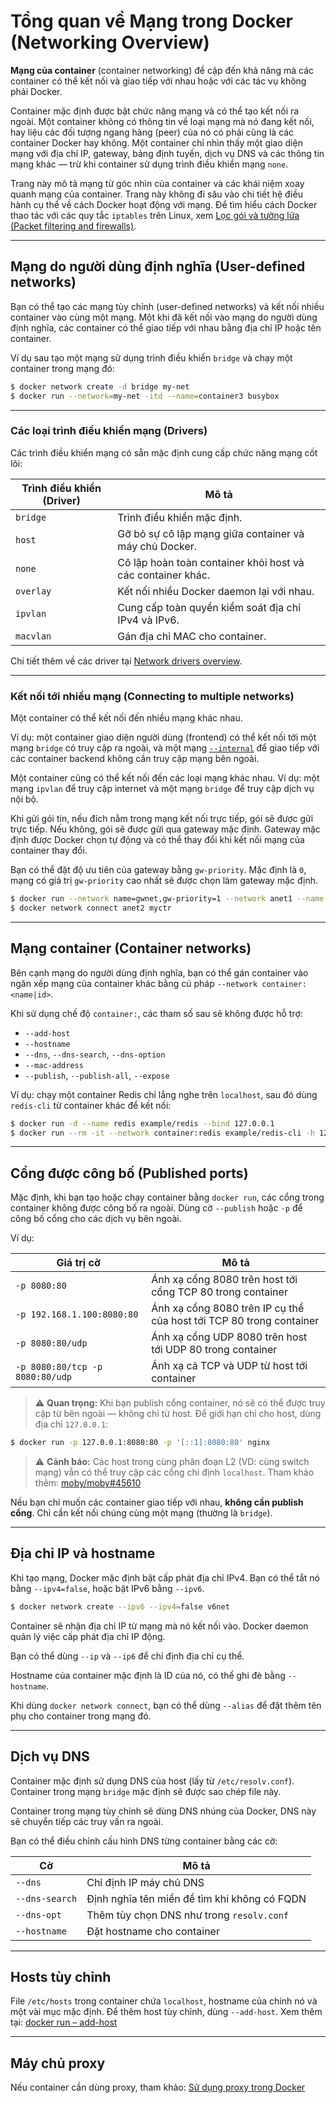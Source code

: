 # Tổng quan về Mạng trong Docker (Networking Overview)

**Mạng của container** (container networking) đề cập đến khả năng mà các container có thể kết nối và giao tiếp với nhau hoặc với các tác vụ không phải Docker.

Container mặc định được bật chức năng mạng và có thể tạo kết nối ra ngoài. Một container không có thông tin về loại mạng mà nó đang kết nối, hay liệu các đối tượng ngang hàng (peer) của nó có phải cũng là các container Docker hay không. Một container chỉ nhìn thấy một giao diện mạng với địa chỉ IP, gateway, bảng định tuyến, dịch vụ DNS và các thông tin mạng khác — trừ khi container sử dụng trình điều khiển mạng `none`.

Trang này mô tả mạng từ góc nhìn của container và các khái niệm xoay quanh mạng của container. Trang này không đi sâu vào chi tiết hệ điều hành cụ thể về cách Docker hoạt động với mạng. Để tìm hiểu cách Docker thao tác với các quy tắc `iptables` trên Linux, xem [Lọc gói và tường lửa (Packet filtering and firewalls)](https://docs.docker.com/engine/network/packet-filtering-firewalls/).

---

## Mạng do người dùng định nghĩa (User-defined networks)

Bạn có thể tạo các mạng tùy chỉnh (user-defined networks) và kết nối nhiều container vào cùng một mạng. Một khi đã kết nối vào mạng do người dùng định nghĩa, các container có thể giao tiếp với nhau bằng địa chỉ IP hoặc tên container.

Ví dụ sau tạo một mạng sử dụng trình điều khiển `bridge` và chạy một container trong mạng đó:

```bash
$ docker network create -d bridge my-net
$ docker run --network=my-net -itd --name=container3 busybox
```

---

### Các loại trình điều khiển mạng (Drivers)

Các trình điều khiển mạng có sẵn mặc định cung cấp chức năng mạng cốt lõi:

| Trình điều khiển (Driver) | Mô tả |
|---------------------------|-------|
| `bridge`  | Trình điều khiển mặc định. |
| `host`    | Gỡ bỏ sự cô lập mạng giữa container và máy chủ Docker. |
| `none`    | Cô lập hoàn toàn container khỏi host và các container khác. |
| `overlay` | Kết nối nhiều Docker daemon lại với nhau. |
| `ipvlan`  | Cung cấp toàn quyền kiểm soát địa chỉ IPv4 và IPv6. |
| `macvlan` | Gán địa chỉ MAC cho container. |

Chi tiết thêm về các driver tại [Network drivers overview](https://docs.docker.com/engine/network/drivers/).

---

### Kết nối tới nhiều mạng (Connecting to multiple networks)

Một container có thể kết nối đến nhiều mạng khác nhau.

Ví dụ: một container giao diện người dùng (frontend) có thể kết nối tới một mạng `bridge` có truy cập ra ngoài, và một mạng [`--internal`](https://docs.docker.com/reference/cli/docker/network/create/#internal) để giao tiếp với các container backend không cần truy cập mạng bên ngoài.

Một container cũng có thể kết nối đến các loại mạng khác nhau. Ví dụ: một mạng `ipvlan` để truy cập internet và một mạng `bridge` để truy cập dịch vụ nội bộ.

Khi gửi gói tin, nếu đích nằm trong mạng kết nối trực tiếp, gói sẽ được gửi trực tiếp. Nếu không, gói sẽ được gửi qua gateway mặc định. Gateway mặc định được Docker chọn tự động và có thể thay đổi khi kết nối mạng của container thay đổi.

Bạn có thể đặt độ ưu tiên của gateway bằng `gw-priority`. Mặc định là `0`, mạng có giá trị `gw-priority` cao nhất sẽ được chọn làm gateway mặc định.

```bash
$ docker run --network name=gwnet,gw-priority=1 --network anet1 --name myctr myimage
$ docker network connect anet2 myctr
```

---

## Mạng container (Container networks)

Bên cạnh mạng do người dùng định nghĩa, bạn có thể gán container vào ngăn xếp mạng của container khác bằng cú pháp `--network container:<name|id>`.

Khi sử dụng chế độ `container:`, các tham số sau sẽ không được hỗ trợ:

- `--add-host`
- `--hostname`
- `--dns`, `--dns-search`, `--dns-option`
- `--mac-address`
- `--publish`, `--publish-all`, `--expose`

Ví dụ: chạy một container Redis chỉ lắng nghe trên `localhost`, sau đó dùng `redis-cli` từ container khác để kết nối:

```bash
$ docker run -d --name redis example/redis --bind 127.0.0.1
$ docker run --rm -it --network container:redis example/redis-cli -h 127.0.0.1
```

---

## Cổng được công bố (Published ports)

Mặc định, khi bạn tạo hoặc chạy container bằng `docker run`, các cổng trong container không được công bố ra ngoài. Dùng cờ `--publish` hoặc `-p` để công bố cổng cho các dịch vụ bên ngoài.

Ví dụ:

| Giá trị cờ | Mô tả |
|------------|-------|
| `-p 8080:80` | Ánh xạ cổng 8080 trên host tới cổng TCP 80 trong container |
| `-p 192.168.1.100:8080:80` | Ánh xạ cổng 8080 trên IP cụ thể của host tới TCP 80 trong container |
| `-p 8080:80/udp` | Ánh xạ cổng UDP 8080 trên host tới UDP 80 trong container |
| `-p 8080:80/tcp -p 8080:80/udp` | Ánh xạ cả TCP và UDP từ host tới container |

> ⚠️ **Quan trọng:** Khi bạn publish cổng container, nó sẽ có thể được truy cập từ bên ngoài — không chỉ từ host. Để giới hạn chỉ cho host, dùng địa chỉ `127.0.0.1`:

```bash
$ docker run -p 127.0.0.1:8080:80 -p '[::1]:8080:80' nginx
```

> ⚠️ **Cảnh báo:** Các host trong cùng phân đoạn L2 (VD: cùng switch mạng) vẫn có thể truy cập các cổng chỉ định `localhost`. Tham khảo thêm: [moby/moby#45610](https://github.com/moby/moby/issues/45610)

Nếu bạn chỉ muốn các container giao tiếp với nhau, **không cần publish cổng**. Chỉ cần kết nối chúng cùng một mạng (thường là `bridge`).

---

## Địa chỉ IP và hostname

Khi tạo mạng, Docker mặc định bật cấp phát địa chỉ IPv4. Bạn có thể tắt nó bằng `--ipv4=false`, hoặc bật IPv6 bằng `--ipv6`.

```bash
$ docker network create --ipv6 --ipv4=false v6net
```

Container sẽ nhận địa chỉ IP từ mạng mà nó kết nối vào. Docker daemon quản lý việc cấp phát địa chỉ IP động.

Bạn có thể dùng `--ip` và `--ip6` để chỉ định địa chỉ cụ thể.

Hostname của container mặc định là ID của nó, có thể ghi đè bằng `--hostname`.

Khi dùng `docker network connect`, bạn có thể dùng `--alias` để đặt thêm tên phụ cho container trong mạng đó.

---

## Dịch vụ DNS

Container mặc định sử dụng DNS của host (lấy từ `/etc/resolv.conf`). Container trong mạng `bridge` mặc định sẽ được sao chép file này.

Container trong mạng tùy chỉnh sẽ dùng DNS nhúng của Docker, DNS này sẽ chuyển tiếp các truy vấn ra ngoài.

Bạn có thể điều chỉnh cấu hình DNS từng container bằng các cờ:

| Cờ | Mô tả |
|----|------|
| `--dns` | Chỉ định IP máy chủ DNS |
| `--dns-search` | Định nghĩa tên miền để tìm khi không có FQDN |
| `--dns-opt` | Thêm tùy chọn DNS như trong `resolv.conf` |
| `--hostname` | Đặt hostname cho container |

---

## Hosts tùy chỉnh

File `/etc/hosts` trong container chứa `localhost`, hostname của chính nó và một vài mục mặc định. Để thêm host tùy chỉnh, dùng `--add-host`. Xem thêm tại: [docker run – add-host](https://docs.docker.com/reference/cli/docker/container/run/#add-host)

---

## Máy chủ proxy

Nếu container cần dùng proxy, tham khảo: [Sử dụng proxy trong Docker](https://docs.docker.com/manuals/engine/daemon/proxy/)

